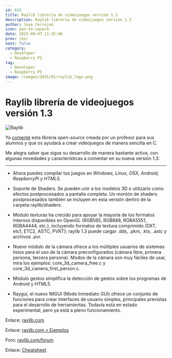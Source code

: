 ```yaml
---
id: 615
title: Raylib librería de videojuegos versión 1.3
description: Raylib librería de videojuegos versión 1.3
author: Jose Cerrejon
icon: pen-to-square
date: 2015-09-07 11:35:00
prev: /es/
next: false
category:
  - Developer
  - Raspberry PI
tag:
  - Developer
  - Raspberry PI
image: /images/2015/01/raylib_logo.png
---
```


# Raylib librería de videojuegos versión 1.3

![Raylib](/images/2015/01/raylib_logo.png)

Ya [comenté](/post.php?id=507) esta librería *open-source* creada por un profesor para sus alumnos y que os ayudará a crear videojuegos de manera sencilla en C.

Me alegra saber que sigue su desarrollo de manera bastante activa, con algunas novedades y características a comentar en su nueva versión 1.3:

- - -
* Ahora puedes compilar tus juegos en *Windows, Linux, OSX, Android, RaspberryPi y HTML5.*

* Soporte de Shaders. Se pueden unir a los modelos 3D o utilizarlo como efectos postprocesados a pantalla completa. Un montón de shaders postprocesados también se incluyen en esta versión dentro de la carpeta raylib/shaders.

* Módulo texturas ha crecido para apoyar la mayoría de los formatos internos disponibles en OpenGL (RGB565, RGB888, RGBA5551, RGBA4444, etc.), incluyendo formatos de textura comprimido (DXT, etc1, ETC2, ASTC, PVRT); raylib 1.3 puede cargar .dds, .pkm, .ktx, .astc y archivos .pvr.

* Nuevo módulo de la cámara ofrece a los múltiples usuarios de sistemas listos para el uso de la cámara preconfigurados (cámara libre, primera persona, tercera persona). Modos de la cámara son muy fáciles de usar, mira los ejemplos: core_3d_camera_free.c y core_3d_camera_first_person.c.

* Módulo gestos simplifica la detección de gestos sobre los programas de Android y HTML5.

* Raygui, el nuevo IMGUI (Modo Inmediato GUI) ofrece un conjunto de funciones para crear interfaces de usuario simples, principales previstas para el desarrollo de herramientas. Todavía está en estado experimental, pero ya está a pleno funcionamiento.

Enlace: [raylib.com](http://www.raylib.com)

Enlace: [raylib.com > Ejemplos](http://www.raylib.com/examples.htm)

Foro: [raylib.com/forum](http://www.raylib.com/forum/index.php?p=/categories)

Enlace: [Cheatsheet](http://www.raylib.com/cheatsheet.html)